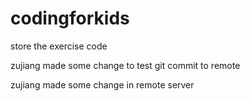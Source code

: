 # codingforkids
store the exercise code

zujiang made some change to test git commit to remote

zujiang made some change in remote server
